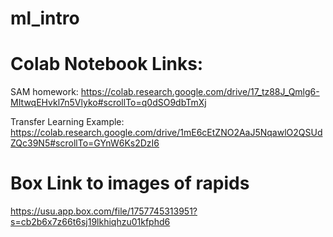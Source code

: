 # ml_intro

# Colab Notebook Links:

SAM homework: https://colab.research.google.com/drive/17_tz88J_Qmlg6-MItwqEHvkl7n5Vlyko#scrollTo=q0dSO9dbTmXj

Transfer Learning Example: https://colab.research.google.com/drive/1mE6cEtZNO2AaJ5NqawlO2QSUdZQc39N5#scrollTo=GYnW6Ks2DzI6

# Box Link to images of rapids
https://usu.app.box.com/file/1757745313951?s=cb2b6x7z66t6sj19lkhiqhzu01kfphd6
